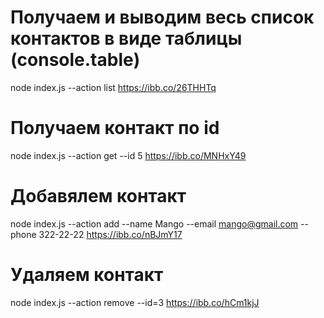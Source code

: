 # Получаем и выводим весь список контактов в виде таблицы (console.table)
node index.js --action list
https://ibb.co/26THHTq

# Получаем контакт по id
node index.js --action get --id 5
https://ibb.co/MNHxY49

# Добавялем контакт
node index.js --action add --name Mango --email mango@gmail.com --phone 322-22-22
https://ibb.co/nBJmY17

# Удаляем контакт
node index.js --action remove --id=3
https://ibb.co/hCm1kjJ